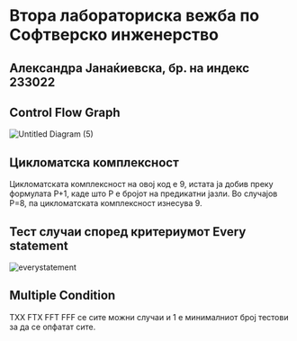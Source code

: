 # Втора лабораториска вежба по Софтверско инженерство
## Александра Јанаќиевска, бр. на индекс 233022
## Control Flow Graph
![Untitled Diagram (5)](https://github.com/user-attachments/assets/a4cfe542-476e-4b0d-89d0-62afbe2b1f7e)
## Цикломатска комплексност
Цикломатската комплексност на овој код е 9, истата ја добив преку формулата P+1, каде што P е бројот на предикатни јазли. Во случајoв P=8, па цикломатската комплексност изнесува 9.
## Тест случаи според критериумот Every statement
![everystatement](https://github.com/user-attachments/assets/21e4b133-3c94-4f54-9657-2db3e44b63bd)
## Multiple Condition
TXX FTX FFT FFF се сите можни случаи и 1 е минималниот број тестови за да се опфатат сите.
